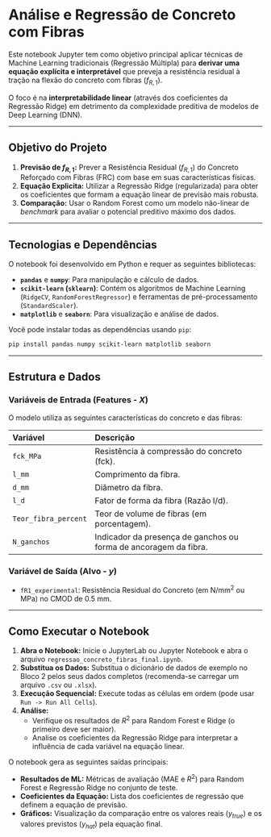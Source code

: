 
# Análise e Regressão de Concreto com Fibras


Este notebook Jupyter tem como objetivo principal aplicar técnicas de Machine Learning tradicionais (Regressão Múltipla) para **derivar uma equação explícita e interpretável** que preveja a resistência residual à tração na flexão do concreto com fibras ($f_{R,1}$).

O foco é na **interpretabilidade linear** (através dos coeficientes da Regressão Ridge) em detrimento da complexidade preditiva de modelos de Deep Learning (DNN).

-----

## Objetivo do Projeto

1.  **Previsão de $f_{R,1}$:** Prever a Resistência Residual ($f_{R,1}$) do Concreto Reforçado com Fibras (FRC) com base em suas características físicas.
2.  **Equação Explicita:** Utilizar a Regressão Ridge (regularizada) para obter os coeficientes que formam a equação linear de previsão mais robusta.
3.  **Comparação:** Usar o Random Forest como um modelo não-linear de *benchmark* para avaliar o potencial preditivo máximo dos dados.

-----

## Tecnologias e Dependências

O notebook foi desenvolvido em Python e requer as seguintes bibliotecas:

  * **`pandas`** e **`numpy`**: Para manipulação e cálculo de dados.
  * **`scikit-learn` (`sklearn`)**: Contém os algoritmos de Machine Learning (`RidgeCV`, `RandomForestRegressor`) e ferramentas de pré-processamento (`StandardScaler`).
  * **`matplotlib`** e **`seaborn`**: Para visualização e análise de dados.

Você pode instalar todas as dependências usando `pip`:

```bash
pip install pandas numpy scikit-learn matplotlib seaborn
```

-----

## Estrutura e Dados

### Variáveis de Entrada (Features - $X$)

O modelo utiliza as seguintes características do concreto e das fibras:

| Variável | Descrição |
| :--- | :--- |
| `fck_MPa` | Resistência à compressão do concreto (fck). |
| `l_mm` | Comprimento da fibra. |
| `d_mm` | Diâmetro da fibra. |
| `l_d` | Fator de forma da fibra (Razão l/d). |
| `Teor_fibra_percent` | Teor de volume de fibras (em porcentagem). |
| `N_ganchos` | Indicador da presença de ganchos ou forma de ancoragem da fibra. |

### Variável de Saída (Alvo - $y$)

  * `fR1_experimental`: Resistência Residual do Concreto (em $\text{N/mm}^2$ ou $\text{MPa}$) no CMOD de $0.5 \text{ mm}$.

-----

## Como Executar o Notebook

1.  **Abra o Notebook:** Inicie o JupyterLab ou Jupyter Notebook e abra o arquivo `regressao_concreto_fibras_final.ipynb`.
2.  **Substitua os Dados:** Substitua o dicionário de dados de exemplo no Bloco 2 pelos seus dados completos (recomenda-se carregar um arquivo `.csv` ou `.xlsx`).
3.  **Execução Sequencial:** Execute todas as células em ordem (pode usar `Run -> Run All Cells`).
4.  **Análise:**
      * Verifique os resultados de $R^2$ para Random Forest e Ridge (o primeiro deve ser maior).
      * Analise os coeficientes da Regressão Ridge para interpretar a influência de cada variável na equação linear.



O notebook gera as seguintes saídas principais:

  * **Resultados de ML:** Métricas de avaliação (MAE e $R^2$) para Random Forest e Regressão Ridge no conjunto de teste.
  * **Coeficientes da Equação:** Lista dos coeficientes de regressão que definem a equação de previsão.
  * **Gráficos:** Visualização da comparação entre os valores reais ($y_{true}$) e os valores previstos ($y_{hat}$) pela equação final.
